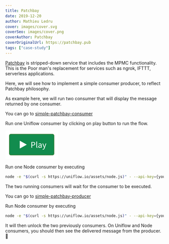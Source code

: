 ```yaml
---
title: Patchbay
date: 2019-12-20
author: Mathieu Ledru
cover: images/cover.svg
coverSeo: images/cover.png
coverAuthor: Patchbay
coverOriginalUrl: https://patchbay.pub
tags: ["case-study"]
---
```


[Patchbay](https://patchbay.pub) is stripped-down service that includes the
 MPMC functionality. This is the Poor man's replacement for services such as
  ngrok, IFTTT, serverless applications.

Here, we will see how to implement a simple consumer producer, to reflect
 Patchbay philosophy.

As example here, we will run two consumer that will display the message
 returned by one consumer.

You can go to [simple-patchbay-consumer](https://uniflow.io/public/feed/simple-patchbay-consumer)

Run one Uniflow consumer by clicking on play button to run the flow.

![play](images/play.png)

Run one Node consumer by executing

```bash
node -e "$(curl -s https://uniflow.io/assets/node.js)" - --api-key={your-api-key} simple-patchbay-consumer
```

The two running consumers will wait for the consumer to be executed.

You can go to [simple-patchbay-producer](https://uniflow.io/public/feed/simple-patchbay-producer)

Run Node consumer by executing

```bash
node -e "$(curl -s https://uniflow.io/assets/node.js)" - --api-key={your-api-key} simple-patchbay-producer
```

It will then unlock the two previously consumers. On Uniflow and Node
 consumers, you should then see the delivered message from the producer. 🎉

